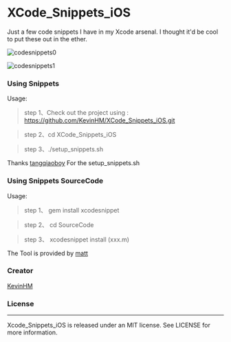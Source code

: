 # XCode_Snippets_iOS

Just a few code snippets I have in my Xcode arsenal. I thought it'd be cool to put these out in the ether.

![codesnippets0](https://github.com/KevinHM/XCode_Snippets_iOS/blob/master/codeSnippet0.gif)

![codesnippets1](https://github.com/KevinHM/XCode_Snippets_iOS/blob/master/codeSnippet1.gif)

### Using Snippets

Usage:

> step 1、Check out the project using : https://github.com/KevinHM/XCode_Snippets_iOS.git

> step 2、cd XCode_Snippets_iOS

> step 3、./setup_snippets.sh

Thanks [tangqiaoboy](https://github.com/tangqiaoboy) For the setup_snippets.sh

### Using Snippets SourceCode

Usage:

> step 1、 gem install xcodesnippet
	
> step 2、 cd SourceCode

> step 3、 xcodesnippet install (xxx.m)

The Tool is provided by [matt](https://github.com/Xcode-Snippets/xcodesnippet)

### Creator

[KevinHM](https://github.com/KevinHM)

### License
---

Xcode_Snippets_iOS is released under an MIT license. See LICENSE for more information.
